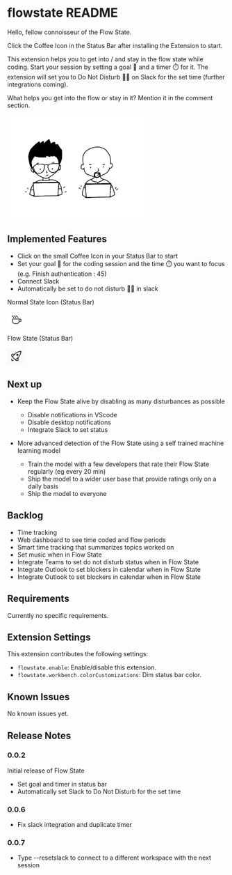 # flowstate README

Hello, fellow connoisseur of the Flow State. 

Click the Coffee Icon in the Status Bar after installing the Extension to start.

This extension helps you to get into / and stay in the flow state while coding. Start your session by setting a goal 🏅 and a timer ⏱️ for it. The extension will set you to Do Not Disturb 🙅‍♂️ on Slack for the set time (further integrations coming).

What helps you get into the flow or stay in it? Mention it in the comment section.

<img href="https://dribbble.com/shots/8553709-Flow-state" target="_blank" src="images/lais-lara-flowstate.gif" width="320" />


## 

## Implemented Features

* Click on the small Coffee Icon in your Status Bar to start
* Set your goal 🏅 for the coding session and the time ⏱️ you want to focus (e.g. Finish authentication : 45)
* Connect Slack
* Automatically be set to do not disturb 🙅‍♂️ in slack

Normal State Icon (Status Bar) 

<img src="images/coffee.png" width="40" />

Flow State (Status Bar)

<img src="images/rocket.png" width="40" />

## Next up

* Keep the Flow State alive by disabling as many disturbances as possible
    * Disable notifications in VScode
    * Disable desktop notifications
    * Integrate Slack to set status

* More advanced detection of the Flow State using a self trained machine learning model
    * Train the model with a few developers that rate their Flow State regularly (eg every 20 min)
    * Ship the model to a wider user base that provide ratings only on a daily basis
    * Ship the model to everyone

## Backlog

* Time tracking
* Web dashboard to see time coded and flow periods
* Smart time tracking that summarizes topics worked on
* Set music when in Flow State
* Integrate Teams to set do not disturb status when in Flow State
* Integrate Outlook to set blockers in calendar when in Flow State
* Integrate Outlook to set blockers in calendar when in Flow State

## Requirements

Currently no specific requirements.

## Extension Settings

This extension contributes the following settings:

* `flowstate.enable`: Enable/disable this extension.
* `flowstate.workbench.colorCustomizations`: Dim status bar color.

## Known Issues

No known issues yet.

## Release Notes

### 0.0.2

Initial release of Flow State

* Set goal and timer in status bar
* Automatically set Slack to Do Not Disturb for the set time

### 0.0.6

* Fix slack integration and duplicate timer

### 0.0.7

* Type --resetslack to connect to a different workspace with the next session
